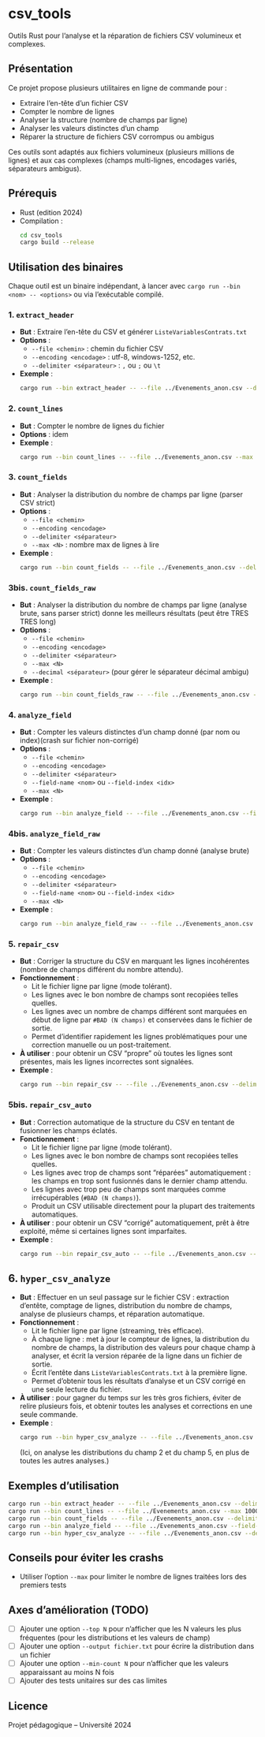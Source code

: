 # csv_tools

Outils Rust pour l’analyse et la réparation de fichiers CSV volumineux et complexes.

## Présentation

Ce projet propose plusieurs utilitaires en ligne de commande pour :
- Extraire l’en-tête d’un fichier CSV
- Compter le nombre de lignes
- Analyser la structure (nombre de champs par ligne)
- Analyser les valeurs distinctes d’un champ
- Réparer la structure de fichiers CSV corrompus ou ambigus

Ces outils sont adaptés aux fichiers volumineux (plusieurs millions de lignes) et aux cas complexes (champs multi-lignes, encodages variés, séparateurs ambigus).

## Prérequis

- Rust (edition 2024)
- Compilation :  
  ```sh
  cd csv_tools
  cargo build --release
  ```

## Utilisation des binaires

Chaque outil est un binaire indépendant, à lancer avec `cargo run --bin <nom> -- <options>` ou via l’exécutable compilé.

### 1. `extract_header`
- **But** : Extraire l’en-tête du CSV et générer `ListeVariablesContrats.txt`
- **Options** :
  - `--file <chemin>` : chemin du fichier CSV
  - `--encoding <encodage>` : utf-8, windows-1252, etc.
  - `--delimiter <séparateur>` : `,` ou `;` ou `\t`
- **Exemple** :
  ```sh
  cargo run --bin extract_header -- --file ../Evenements_anon.csv --delimiter ','
  ```

### 2. `count_lines`
- **But** : Compter le nombre de lignes du fichier
- **Options** : idem
- **Exemple** :
  ```sh
  cargo run --bin count_lines -- --file ../Evenements_anon.csv --max 10000 --delimiter ','
  ```

### 3. `count_fields`
- **But** : Analyser la distribution du nombre de champs par ligne (parser CSV strict)
- **Options** :
  - `--file <chemin>`
  - `--encoding <encodage>`
  - `--delimiter <séparateur>`
  - `--max <N>` : nombre max de lignes à lire
- **Exemple** :
  ```sh
  cargo run --bin count_fields -- --file ../Evenements_anon.csv --delimiter ',' --max 1000
  ```

### 3bis. `count_fields_raw`
- **But** : Analyser la distribution du nombre de champs par ligne (analyse brute, sans parser strict) donne les meilleurs résultats (peut être TRES TRES long)
- **Options** :
  - `--file <chemin>`
  - `--encoding <encodage>`
  - `--delimiter <séparateur>`
  - `--max <N>`
  - `--decimal <séparateur>` (pour gérer le séparateur décimal ambigu)
- **Exemple** :
  ```sh
  cargo run --bin count_fields_raw -- --file ../Evenements_anon.csv --delimiter ',' --max 1000 --decimal ','
  ```

### 4. `analyze_field`
- **But** : Compter les valeurs distinctes d’un champ donné (par nom ou index)(crash sur fichier non-corrigé)
- **Options** :
  - `--file <chemin>`
  - `--encoding <encodage>`
  - `--delimiter <séparateur>`
  - `--field-name <nom>` ou `--field-index <idx>`
  - `--max <N>`
- **Exemple** :
  ```sh
  cargo run --bin analyze_field -- --file ../Evenements_anon.csv --field-name TYPE_EVENEMENT --max 1000 --delimiter ','
  ```

### 4bis. `analyze_field_raw`
- **But** : Compter les valeurs distinctes d’un champ donné (analyse brute)
- **Options** :
  - `--file <chemin>`
  - `--encoding <encodage>`
  - `--delimiter <séparateur>`
  - `--field-name <nom>` ou `--field-index <idx>`
  - `--max <N>`
- **Exemple** :
  ```sh
  cargo run --bin analyze_field_raw -- --file ../Evenements_anon.csv --field-index 2 --max 1000 --delimiter ','
  ```

### 5. `repair_csv`
- **But** : Corriger la structure du CSV en marquant les lignes incohérentes (nombre de champs différent du nombre attendu).
- **Fonctionnement** : 
  - Lit le fichier ligne par ligne (mode tolérant).
  - Les lignes avec le bon nombre de champs sont recopiées telles quelles.
  - Les lignes avec un nombre de champs différent sont marquées en début de ligne par `#BAD (N champs)` et conservées dans le fichier de sortie.
  - Permet d’identifier rapidement les lignes problématiques pour une correction manuelle ou un post-traitement.
- **À utiliser** : pour obtenir un CSV “propre” où toutes les lignes sont présentes, mais les lignes incorrectes sont signalées.
- **Exemple** :
  ```sh
  cargo run --bin repair_csv -- --file ../Evenements_anon.csv --delimiter ',' --output ../Evenements_anon_corrected.csv --expected-fields 93 --max 100000
  ```

### 5bis. `repair_csv_auto`
- **But** : Correction automatique de la structure du CSV en tentant de fusionner les champs éclatés.
- **Fonctionnement** :
  - Lit le fichier ligne par ligne (mode tolérant).
  - Les lignes avec le bon nombre de champs sont recopiées telles quelles.
  - Les lignes avec trop de champs sont “réparées” automatiquement : les champs en trop sont fusionnés dans le dernier champ attendu.
  - Les lignes avec trop peu de champs sont marquées comme irrécupérables (`#BAD (N champs)`).
  - Produit un CSV utilisable directement pour la plupart des traitements automatiques.
- **À utiliser** : pour obtenir un CSV “corrigé” automatiquement, prêt à être exploité, même si certaines lignes sont imparfaites.
- **Exemple** :
  ```sh
  cargo run --bin repair_csv_auto -- --file ../Evenements_anon.csv --delimiter ',' --output ../Evenements_anon_corrected_auto.csv --expected-fields 93 --max 100000
  ```

## 6. `hyper_csv_analyze`
- **But** : Effectuer en un seul passage sur le fichier CSV : extraction d’entête, comptage de lignes, distribution du nombre de champs, analyse de plusieurs champs, et réparation automatique.
- **Fonctionnement** :
  - Lit le fichier ligne par ligne (streaming, très efficace).
  - À chaque ligne : met à jour le compteur de lignes, la distribution du nombre de champs, la distribution des valeurs pour chaque champ à analyser, et écrit la version réparée de la ligne dans un fichier de sortie.
  - Écrit l’entête dans `ListeVariablesContrats.txt` à la première ligne.
  - Permet d’obtenir tous les résultats d’analyse et un CSV corrigé en une seule lecture du fichier.
- **À utiliser** : pour gagner du temps sur les très gros fichiers, éviter de relire plusieurs fois, et obtenir toutes les analyses et corrections en une seule commande.
- **Exemple** :
  ```sh
  cargo run --bin hyper_csv_analyze -- --file ../Evenements_anon.csv --delimiter ',' --expected-fields 93 --analyze-fields 2,5 --output ../Evenements_anon_hyper_corrected.csv --max 100000
  ```
  (Ici, on analyse les distributions du champ 2 et du champ 5, en plus de toutes les autres analyses.)

## Exemples d’utilisation

```sh
cargo run --bin extract_header -- --file ../Evenements_anon.csv --delimiter ','
cargo run --bin count_lines -- --file ../Evenements_anon.csv --max 10000 --delimiter ','
cargo run --bin count_fields -- --file ../Evenements_anon.csv --delimiter ',' --max 100000
cargo run --bin analyze_field -- --file ../Evenements_anon.csv --field-name "TYPE_EVENEMENT" --max 50000 --delimiter ','
cargo run --bin hyper_csv_analyze -- --file ../Evenements_anon.csv --delimiter ',' --expected-fields 93 --analyze-fields 2,5 --output ../Evenements_anon_hyper_corrected.csv --max 100000
```

## Conseils pour éviter les crashs

- Utiliser l’option `--max` pour limiter le nombre de lignes traitées lors des premiers tests

## Axes d’amélioration (TODO)

- [ ] Ajouter une option `--top N` pour n’afficher que les N valeurs les plus fréquentes (pour les distributions et les valeurs de champ)
- [ ] Ajouter une option `--output fichier.txt` pour écrire la distribution dans un fichier
- [ ] Ajouter une option `--min-count N` pour n’afficher que les valeurs apparaissant au moins N fois
- [ ] Ajouter des tests unitaires sur des cas limites

## Licence

Projet pédagogique – Université 2024
